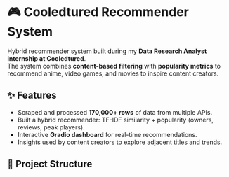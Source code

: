 # 🎮 Cooledtured Recommender System

Hybrid recommender system built during my **Data Research Analyst internship at Cooledtured**.  
The system combines **content-based filtering** with **popularity metrics** to recommend anime, video games, and movies to inspire content creators.

## ✨ Features
- Scraped and processed **170,000+ rows** of data from multiple APIs.
- Built a hybrid recommender: TF-IDF similarity + popularity (owners, reviews, peak players).
- Interactive **Gradio dashboard** for real-time recommendations.
- Insights used by content creators to explore adjacent titles and trends.

## 📂 Project Structure
